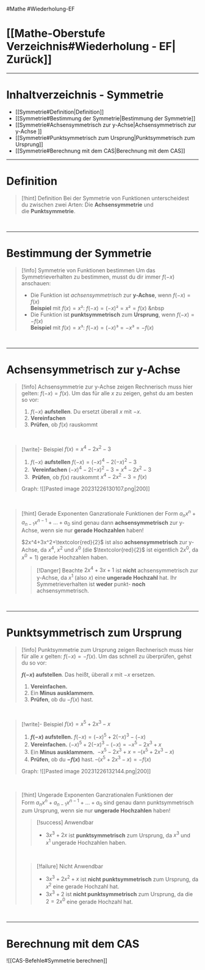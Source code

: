 #Mathe #Wiederholung-EF 

# [[Mathe-Oberstufe Verzeichnis#Wiederholung - EF| Zurück]]

___
# Inhaltverzeichnis - Symmetrie

- [[Symmetrie#Definition|Definition]]
- [[Symmetrie#Bestimmung der Symmetrie|Bestimmung der Symmetrie]] 
- [[Symmetrie#Achsensymmetrisch zur y-Achse|Achsensymmetrisch zur y-Achse ]]
- [[Symmetrie#Punktsymmetrisch zum Ursprung|Punktsymmetrisch zum Ursprung]]
- [[Symmetrie#Berechnung mit dem CAS|Berechnung mit dem CAS]]

___
# Definition

>[!hint] Definition
>Bei der Symmetrie von Funktionen unterscheidest du zwischen zwei Arten: Die **Achsensymmetrie** und die **Punktsymmetrie**.

<br>

___
# Bestimmung der Symmetrie

>[!info] Symmetrie von Funktionen bestimmen
>Um das Symmetrieverhalten zu bestimmen, musst du dir immer $f(-x)$ anschauen:
>
>- Die Funktion ist *achsensymmetrisch* zur **y-Achse**, wenn $f(-x) = f(x)$
>\
>**Beispiel** mit $f(x) = x²$:     $f(-x) = (-x)² = x² = f(x)$
>    &nbsp
>- Die Funktion ist **punktsymmetrisch** zum **Ursprung**, wenn $f(-x) = -f(x)$
>    \
>    **Beispiel** mit $f(x) = x³$:      $f(-x) = (-x)³ = -x³ = -f(x)$     

<br>

___
# Achsensymmetrisch zur y-Achse

>[!info] Achsensymmetrie zur y-Achse zeigen
>Rechnerisch muss hier gelten: $f(-x) = f(x)$. Um das für alle $x$ zu zeigen, gehst du am besten so vor:
>
>1. $f(-x)$ **aufstellen**. Du ersetzt überall $x$ mit $-x$.
>1. **Vereinfachen**
>1. **Prüfen**, ob $f(x)$ rauskommt

<br>

>[!write]- Beispiel 
>$f(x) = x^4-2x^2-3$
>1. $f(-x)$ **aufstellen** $f(-x) = (-x)^4-2(-x)^2-3$ 
>2.  **Vereinfachen** $(-x)^4-2(-x)^2-3 = x^4-2x^2-3$
>3.  **Prüfen**, ob $f(x)$ rauskommt $x^4-2x^2-3 = f(x)$
>
>Graph:
>![[Pasted image 20231226130107.png|200]]

<br>

>[!hint] Gerade Exponenten
>Ganzrationale Funktionen der Form $a_nx^n + a_{n-1}x^{n-1} +…+ a_0$ sind genau dann **achsensymmetrisch** zur y-Achse, wenn sie nur **gerade Hochzahlen** haben!
>
>$2x^4+3x^2+\textcolor{red}{2}$ ist also **achsensymmetrisch** zur y-Achse, da $x^4$, $x^2$ und $x^0$ (die $\textcolor{red}{2}$ ist eigentlich $2x^0$, da $x^0=1$) gerade Hochzahlen haben.
>
>>[!Danger] Beachte
>$2x^4+3x+1$ ist **nicht** achsensymmetrisch zur y-Achse, da $x^1$ (also $x$) eine **ungerade Hochzahl** hat. Ihr Symmetrieverhalten ist **weder** punkt- **noch** achsensymmetrisch.

<br>

___
# Punktsymmetrisch zum Ursprung

>[!info] Punktsymmetrie zum Ursprung zeigen
>Rechnerisch muss hier für alle $x$ gelten: $f(-x) = -f(x)$. Um das schnell zu überprüfen, gehst du so vor:
>
>**$f(-x)$ aufstellen**. Das heißt, überall $x$ mit $-x$ ersetzen.
>
>1. **Vereinfachen.**
>2. Ein **Minus ausklammern**.
>3. **Prüfen**, ob du $-f(x)$ hast.

<br>

>[!write]- Beispiel 
>$f(x) = x^5+2x^3-x$
>1. **$f(-x)$ aufstellen.** $f(-x)=(-x)^5+2(-x)^3-(-x)$
>2. **Vereinfachen.** $(-x)^5+2(-x)^3-(-x)=-x^5-2x^3+x$
>3. Ein **Minus ausklammern.**  $-x^5-2x^3+x = – (x^5+2x^3-x)$
>4. **Prüfen**, ob du **$-f(x)$** hast. $– (x^5+2x^3-x) = -f(x)$
>
>Graph:
>![[Pasted image 20231226132144.png|200]]

<br>

>[!hint] Ungerade Exponenten
>Ganzrationalen Funktionen der Form $a_nx^n+a_{n-1}x^{n-1}+…+a_0$ sind genau dann punktsymmetrisch zum Ursprung, wenn sie nur **ungerade Hochzahlen** haben!
>
>>[!success] Anwendbar
>>- $3x^3+2x$ ist **punktsymmetrisch** zum Ursprung, da $x^3$ und $x^1$ ungerade Hochzahlen haben.
>
>$\quad$
>
>>[!failure] Nicht Anwendbar
>>- $3x^3+2x^2+x$ ist **nicht punktsymmetrisch** zum Ursprung, da $x^2$ eine gerade Hochzahl hat. 
>>- $3x^3+2$ ist **nicht punktsymmetrisch** zum Ursprung, da die $2 = 2x^0$ eine gerade Hochzahl hat.

<br>

___
# Berechnung mit dem CAS

![[CAS-Befehle#Symmetrie berechnen]]